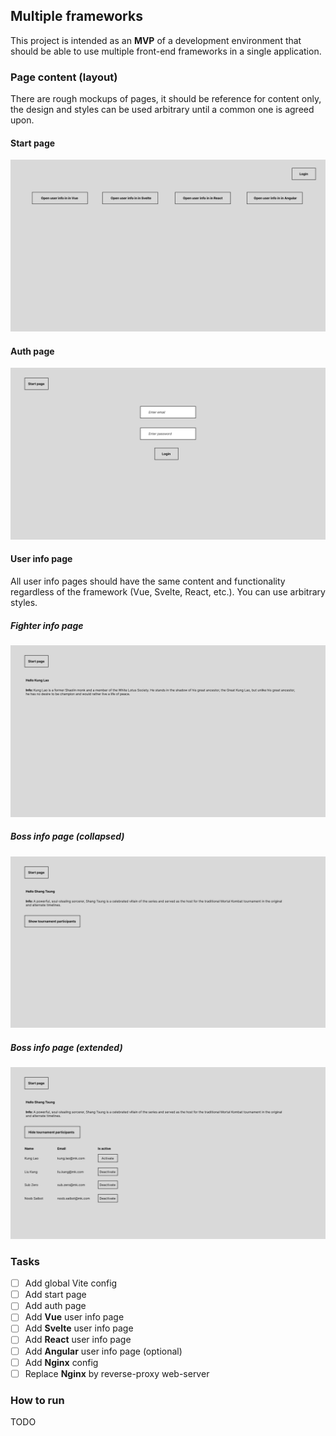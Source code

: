 ## Multiple frameworks

This project is intended as an **MVP** of a development environment that should be able to use multiple front-end frameworks in a single application.

### Page content (layout)

There are rough mockups of pages, it should be reference for content only, the design and styles can be used arbitrary until a common one is agreed upon.

#### Start page

![Image](./docs/images/start%20page.svg)

#### Auth page

![Image](./docs/images/auth%20page.svg)

#### User info page

All user info pages should have the same content and functionality regardless of the framework (Vue, Svelte, React, etc.). You can use arbitrary styles.

##### Fighter info page

![Image](./docs/images/fighter%20info%20page.svg)

##### Boss info page (collapsed)

![Image](./docs/images/boss%20info%20page%20collapsed.svg)

##### Boss info page (extended)

![Image](./docs/images/boss%20info%20page%20extended.svg)

### Tasks

- [ ] Add global Vite config
- [ ] Add start page
- [ ] Add auth page
- [ ] Add **Vue** user info page
- [ ] Add **Svelte** user info page
- [ ] Add **React** user info page
- [ ] Add **Angular** user info page (optional)
- [ ] Add **Nginx** config
- [ ] Replace **Nginx** by reverse-proxy web-server

### How to run

TODO
